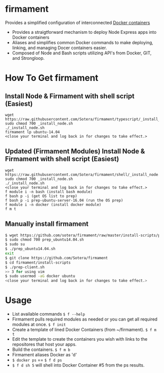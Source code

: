# firmament
Provides a simplified configuration of interconnected [Docker containers](https://docker.com)
* Provides a straigtforward mechanism to deploy Node Express apps into Docker containers  
* Aliases and simplifies common Docker commands to make deploying, linking, and managing Docer containers easier.
* Composed of Node and Bash scripts utilizing API's from Docker, GIT, and Strongloop.

# How To Get firmament

## Install Node & Firmament with shell script (Easiest)
```
wget https://raw.githubusercontent.com/Sotera/firmament/typescript/_install_node.sh
sudo chmod 700 _install_node.sh
./_install_node.sh
firmament lp ubuntu-14.04
<close your terminal and log back in for changes to take effect.>
```

## Updated (Firmament Modules) Install Node & Firmament with shell script (Easiest)
```
wget https://raw.githubusercontent.com/Sotera/firmament/shell/_install_node.sh
sudo chmod 700 _install_node.sh
./_install_node.sh
<close your terminal and log back in for changes to take effect.>
f module i -n bash (install bash module)
f bash p -i (get OS list to prep)
f bash p -i prep-ubuntu-server-16.04 (run the OS prep)
f module i -n docker (install docker module)
f m t
```

## Manually install firmament
```Bash
$ wget https://github.com/sotera/firmament/raw/master/install-scripts/prep-ubuntu14.04.sh
$ sudo chmod 700 prep_ubuntu14.04.sh
$ sudo su
$ ./prep_ubuntu14.04.sh
exit
$ git clone https://github.com/Sotera/firmament
$ cd firmament/install-scripts
$ ./prep-client.sh
>> 3 for using vim
$ sudo usermod -aG docker ubuntu
<close your terminal and log back in for changes to take effect.>
```

# Usage
* List available commands ```$ f --help```
* Firmament pulls required modules as needed or you can get all required modules at once. ```$ f init```
* Create a template of lined Docker Containers (from ~/firmament). ```$ f m t```  
* Edit the template to create the containers you wish with links to the repositores that host your apps.
* Build the containers. ```$ f m b```
* Firmament aliases Docker as 'd'
 * ```$ docker ps``` == ```$ f d ps```
 * ```$ f d sh 5``` will shell into Docker Container #5 from the ps results.
